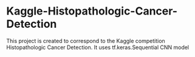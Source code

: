 # Kaggle-Histopathologic-Cancer-Detection
This project is created to correspond to the Kaggle competition Histopathologic Cancer Detection. It uses tf.keras.Sequential CNN model
